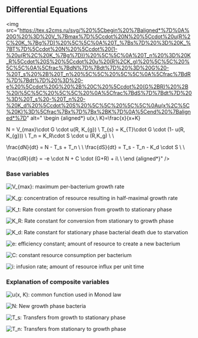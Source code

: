 
## Differential Equations

<img src="https://tex.s2cms.ru/svg/%20%5Cbegin%20%7Baligned*%7D%0A%20G%20%3D%20V_%7Bmax%7D%5Ccdot%20N%20%5Ccdot%20u(R%2C%20K_%7Bg%7D)%20%5C%5C%0A%20T_%7Bs%7D%20%3D%20K_%7BT%7D%5Ccdot%20N%20%5Ccdot%20(1-%20u(R%2C%20K_%7Bg%7D))%20%5C%5C%0A%20T_n%20%3D%20K_R%5Ccdot%20S%20%5Ccdot%20u%20(R%2CK_g)%20%5C%5C%20%5C%5C%0A%5Cfrac%7BdN%7D%7Bdt%7D%20%3D%20G%20-%20T_s%20%2B%20T_n%20%5C%5C%20%5C%5C%0A%5Cfrac%7BdR%7D%7Bdt%7D%20%3D%20-e%20%5Ccdot%20G%20%2B%20C%20%5Ccdot%20(G%2BR)%20%2B%20i%5C%5C%20%5C%5C%20%0A%5Cfrac%7BdS%7D%7Bdt%7D%20%3D%20T_s%20-%20T_n%20-%20K_d%20%5Ccdot%20S%20%5C%5C%20%5C%5C%0Au(x%2C%5C%20K)%3D%5Cfrac%7Bx%7D%7Bx%2BK%7D%0A%5Cend%20%7Baligned*%7D" alt=" \begin {aligned*}
u(x,\ K)=\frac{x}{x+K}

 N = V_{max}\cdot G \cdot u(R, K_{g}) \\
 T_{s} = K_{T}\cdot G \cdot (1- u(R, K_{g})) \\
 T_n = K_R\cdot S \cdot u (R,K_g) \\ \\

\frac{dN}{dt} = N - T_s + T_n \\ \\
\frac{dS}{dt} = T_s - T_n - K_d \cdot S \\ \\

\frac{dR}{dt} = -e \cdot N + C \cdot (G+R) + i\\ \\ 
\end {aligned*}" />

### Base variables 
<img src="https://tex.s2cms.ru/svg/%20V_%7Bmax%7D" alt=" V_{max}" />: maximum per-bacterium growth rate 

<img src="https://tex.s2cms.ru/svg/%20K_g%20" alt=" K_g " />: concentration of resource resulting in half-maximal growth rate

<img src="https://tex.s2cms.ru/svg/%20K_t%20" alt=" K_t " />: Rate constant for conversion from growth to stationary phase

<img src="https://tex.s2cms.ru/svg/%20K_R%20" alt=" K_R " />: Rate constant for conversion from stationary to growth phase

<img src="https://tex.s2cms.ru/svg/%20K_d%20" alt=" K_d " />: Rate constant for stationary phase bacterial death due to starvation

<img src="https://tex.s2cms.ru/svg/%20e%20" alt=" e " />: efficiency constant; amount of resource to create a new bacterium

<img src="https://tex.s2cms.ru/svg/%20C%20" alt=" C " />: constant resource consumption per bacterium

<img src="https://tex.s2cms.ru/svg/%20i%20" alt=" i " />: infusion rate; amount of resource influx per unit time

### Explanation of composite variables
<img src="https://tex.s2cms.ru/svg/%20u(x%2C%20K)%20" alt=" u(x, K) " />: common function used in Monod law

<img src="https://tex.s2cms.ru/svg/%20G%20" alt=" N " />: New growth phase bacteria

<img src="https://tex.s2cms.ru/svg/%20T_s%20" alt=" T_s " />: Transfers from growth to stationary phase

<img src="https://tex.s2cms.ru/svg/%20T_n%20" alt=" T_n " />: Transfers from stationary to growth phase
